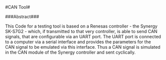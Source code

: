 #CAN Tool#

###Abstract###

This Code for a testing tool is based on a Renesas controller - the Synergy SK-S7G2 - which, if transmitted to that very controller, is able to send CAN signals, that are configurable via an UART port. The UART port is connected to a computer via a serial interface and provides the parameters for the CAN signal to be emulated via this interface. Thus a CAN signal is simulated in the CAN module of the Synergy controller and sent cyclically.
